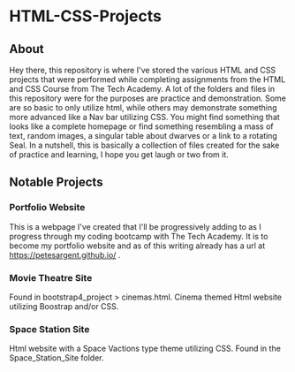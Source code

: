 # HTML-CSS-Projects
## About
Hey there, this repository is where I've stored the various HTML and CSS projects that were performed while completing assignments from the HTML and CSS Course from The Tech Academy. A lot of the folders and files in this repository were for the purposes are practice and demonstration. Some are so basic to only utilize html, while others may demonstrate something more advanced like a Nav bar utilizing CSS. You might find something that looks like a complete homepage or find something resembling a mass of text, random images, a singular table about dwarves or a link to a rotating Seal. In a nutshell, this is basically a collection of files created for the sake of practice and learning, I hope you get laugh or two from it.
## Notable Projects
### Portfolio Website
This is a webpage I've created that I'll be progressively adding to as I progress through my coding bootcamp with The Tech Academy. It is to become my portfolio website and as of this writing already has a url at https://petesargent.github.io/ .
### Movie Theatre Site
Found in bootstrap4_project > cinemas.html. Cinema themed Html website utilizing Boostrap and/or CSS.
### Space Station Site
Html website with a Space Vactions type theme utilizing CSS. Found in the Space_Station_Site folder.
